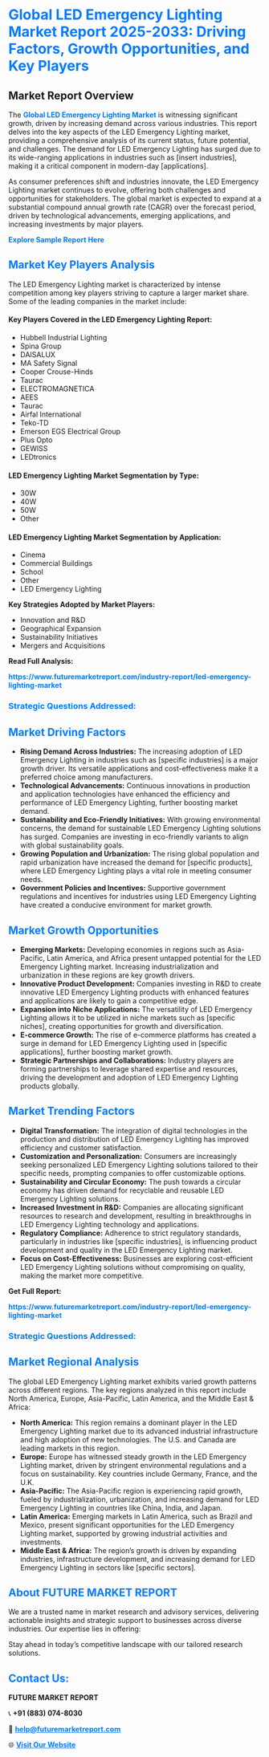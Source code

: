 <h1 style="color: #007BFF;">Global LED Emergency Lighting Market Report 2025-2033: Driving Factors, Growth Opportunities, and Key Players</h1>

<section id="overview">
<h2>Market Report Overview</h2>
<p>The <a href="https://www.futuremarketreport.com/industry-report/led-emergency-lighting-market" style="color: #007BFF; text-decoration: none;"><strong>Global LED Emergency Lighting Market</strong></a> is witnessing significant growth, driven by increasing demand across various industries. This report delves into the key aspects of the LED Emergency Lighting market, providing a comprehensive analysis of its current status, future potential, and challenges. The demand for LED Emergency Lighting has surged due to its wide-ranging applications in industries such as [insert industries], making it a critical component in modern-day [applications].</p>
<p>As consumer preferences shift and industries innovate, the LED Emergency Lighting market continues to evolve, offering both challenges and opportunities for stakeholders. The global market is expected to expand at a substantial compound annual growth rate (CAGR) over the forecast period, driven by technological advancements, emerging applications, and increasing investments by major players.</p>
</section>

<section id="overview">
<p><a href="https://www.futuremarketreport.com/request-sample/reportId=127906" style="color: #007BFF; text-decoration: none;"><strong>Explore Sample Report Here</strong></a></p>
</section>

<section id="key-players">
<h2 style="color: #007BFF;">Market Key Players Analysis</h2>
<p>The LED Emergency Lighting market is characterized by intense competition among key players striving to capture a larger market share. Some of the leading companies in the market include:</p>
<h4>Key Players Covered in the LED Emergency Lighting Report:</h4>
<ul><li>Hubbell Industrial Lighting</li><li>Spina Group</li><li>DAISALUX</li><li>MA Safety Signal</li><li>Cooper Crouse-Hinds</li><li>Taurac</li><li>ELECTROMAGNETICA</li><li>AEES</li><li>Taurac</li><li>Airfal International</li><li>Teko-TD</li><li>Emerson EGS Electrical Group</li><li>Plus Opto</li><li>GEWISS</li><li>LEDtronics</li></ul>
<h4>LED Emergency Lighting Market Segmentation by Type:</h4>
<ul><li>30W</li><li>40W</li><li>50W</li><li>Other</li></ul>

<h4>LED Emergency Lighting Market Segmentation by Application:</h4>
<ul><li>Cinema</li><li>Commercial Buildings</li><li>School</li><li>Other</li><li>LED Emergency Lighting</li></ul>
<p><strong>Key Strategies Adopted by Market Players:</strong></p>
<ul>
<li>Innovation and R&D</li>
<li>Geographical Expansion</li>
<li>Sustainability Initiatives</li>
<li>Mergers and Acquisitions</li>
</ul>
</section>

<section>
<p><strong>Read Full Analysis: </strong></p><a href="https://www.futuremarketreport.com/industry-report/led-emergency-lighting-market" style="color: #007BFF; text-decoration: none;"><strong>https://www.futuremarketreport.com/industry-report/led-emergency-lighting-market</strong></a>
<h3 style="color: #007BFF;">Strategic Questions Addressed:</h3>
</section>

<section id="driving-factors">
<h2 style="color: #007BFF;">Market Driving Factors</h2>
<ul>
<li><strong>Rising Demand Across Industries:</strong> The increasing adoption of LED Emergency Lighting in industries such as [specific industries] is a major growth driver. Its versatile applications and cost-effectiveness make it a preferred choice among manufacturers.</li>
<li><strong>Technological Advancements:</strong> Continuous innovations in production and application technologies have enhanced the efficiency and performance of LED Emergency Lighting, further boosting market demand.</li>
<li><strong>Sustainability and Eco-Friendly Initiatives:</strong> With growing environmental concerns, the demand for sustainable LED Emergency Lighting solutions has surged. Companies are investing in eco-friendly variants to align with global sustainability goals.</li>
<li><strong>Growing Population and Urbanization:</strong> The rising global population and rapid urbanization have increased the demand for [specific products], where LED Emergency Lighting plays a vital role in meeting consumer needs.</li>
<li><strong>Government Policies and Incentives:</strong> Supportive government regulations and incentives for industries using LED Emergency Lighting have created a conducive environment for market growth.</li>
</ul>
</section>

<section id="growth-opportunities">
<h2 style="color: #007BFF;">Market Growth Opportunities</h2>
<ul>
<li><strong>Emerging Markets:</strong> Developing economies in regions such as Asia-Pacific, Latin America, and Africa present untapped potential for the LED Emergency Lighting market. Increasing industrialization and urbanization in these regions are key growth drivers.</li>
<li><strong>Innovative Product Development:</strong> Companies investing in R&D to create innovative LED Emergency Lighting products with enhanced features and applications are likely to gain a competitive edge.</li>
<li><strong>Expansion into Niche Applications:</strong> The versatility of LED Emergency Lighting allows it to be utilized in niche markets such as [specific niches], creating opportunities for growth and diversification.</li>
<li><strong>E-commerce Growth:</strong> The rise of e-commerce platforms has created a surge in demand for LED Emergency Lighting used in [specific applications], further boosting market growth.</li>
<li><strong>Strategic Partnerships and Collaborations:</strong> Industry players are forming partnerships to leverage shared expertise and resources, driving the development and adoption of LED Emergency Lighting products globally.</li>
</ul>
</section>

<section id="trending-factors">
<h2 style="color: #007BFF;">Market Trending Factors</h2>
<ul>
<li><strong>Digital Transformation:</strong> The integration of digital technologies in the production and distribution of LED Emergency Lighting has improved efficiency and customer satisfaction.</li>
<li><strong>Customization and Personalization:</strong> Consumers are increasingly seeking personalized LED Emergency Lighting solutions tailored to their specific needs, prompting companies to offer customizable options.</li>
<li><strong>Sustainability and Circular Economy:</strong> The push towards a circular economy has driven demand for recyclable and reusable LED Emergency Lighting solutions.</li>
<li><strong>Increased Investment in R&D:</strong> Companies are allocating significant resources to research and development, resulting in breakthroughs in LED Emergency Lighting technology and applications.</li>
<li><strong>Regulatory Compliance:</strong> Adherence to strict regulatory standards, particularly in industries like [specific industries], is influencing product development and quality in the LED Emergency Lighting market.</li>
<li><strong>Focus on Cost-Effectiveness:</strong> Businesses are exploring cost-efficient LED Emergency Lighting solutions without compromising on quality, making the market more competitive.</li>
</ul>
</section>

<section>
<p><strong>Get Full Report: </strong></p><a href="https://www.futuremarketreport.com/industry-report/led-emergency-lighting-market" style="color: #007BFF; text-decoration: none;"><strong>https://www.futuremarketreport.com/industry-report/led-emergency-lighting-market</strong></a>
<h3 style="color: #007BFF;">Strategic Questions Addressed:</h3>
</section>


<section id="regional-analysis">
<h2 style="color: #007BFF;">Market Regional Analysis</h2>
<p>The global LED Emergency Lighting market exhibits varied growth patterns across different regions. The key regions analyzed in this report include North America, Europe, Asia-Pacific, Latin America, and the Middle East & Africa:</p>
<ul>
<li><strong>North America:</strong> This region remains a dominant player in the LED Emergency Lighting market due to its advanced industrial infrastructure and high adoption of new technologies. The U.S. and Canada are leading markets in this region.</li>
<li><strong>Europe:</strong> Europe has witnessed steady growth in the LED Emergency Lighting market, driven by stringent environmental regulations and a focus on sustainability. Key countries include Germany, France, and the U.K.</li>
<li><strong>Asia-Pacific:</strong> The Asia-Pacific region is experiencing rapid growth, fueled by industrialization, urbanization, and increasing demand for LED Emergency Lighting in countries like China, India, and Japan.</li>
<li><strong>Latin America:</strong> Emerging markets in Latin America, such as Brazil and Mexico, present significant opportunities for the LED Emergency Lighting market, supported by growing industrial activities and investments.</li>
<li><strong>Middle East & Africa:</strong> The region’s growth is driven by expanding industries, infrastructure development, and increasing demand for LED Emergency Lighting in sectors like [specific sectors].</li>
</ul>
</section>

<footer>
<h2 style="color: #007BFF;">About FUTURE MARKET REPORT</h2>
<p>We are a trusted name in market research and advisory services, delivering actionable insights and strategic support to businesses across diverse industries. Our expertise lies in offering:</p>

<p>Stay ahead in today’s competitive landscape with our tailored research solutions.</p>

<h2 style="color: #007BFF;">Contact Us:</h2>
<p><strong>FUTURE MARKET REPORT</strong></p>
<p>📞 <strong>+91 (883) 074-8030</strong></p>
<p>📧 <strong><a href="mailto:help@futuremarketreport.com" style="color: #007BFF;">help@futuremarketreport.com</a></strong></p>
<p>🌐 <strong><a href="https://www.futuremarketreport.com/" style="color: #007BFF;">Visit Our Website</a></strong></p>
</footer>